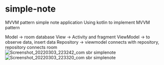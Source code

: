 # simple-note
MVVM pattern simple note application
Using kotlin to implement MVVM pattern

Model -> room database
View -> Activity and fragment
ViewModel -> to observe data, insert data
Repository -> viewmodel connects with repository, repository connects room
![Screenshot_20220303_223242_com sbr simplenote](https://user-images.githubusercontent.com/1902728/156587591-4ef1b8ed-62c3-4dac-8252-f2f45216141b.jpg)
![Screenshot_20220303_223320_com sbr simplenote](https://user-images.githubusercontent.com/1902728/156587611-72031f28-8d2a-4981-8e47-e2832ead513e.jpg)
